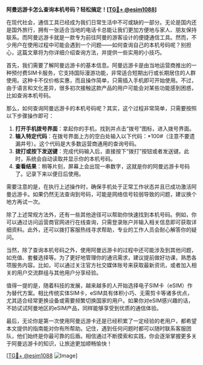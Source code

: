 **阿曼远游卡怎么查询本机号码？轻松搞定！[[TG💪+ @esim1088](https://t.me/s/esim1088)]**

在现代社会，通信工具已经成为我们日常生活中不可或缺的一部分。无论是国内还是国外旅行，拥有一张适合当地的电话卡总能让我们更加方便地与家人、朋友保持联系。而阿曼远游卡就是一款专为前往阿曼的游客设计的便捷通信工具。然而，不少用户在使用过程中可能会遇到一个问题——如何查询自己的本机号码呢？别担心，这篇文章将为你详细介绍查询方法，并提供一些实用的小技巧。

首先，我们需要了解阿曼远游卡的基本信息。阿曼远游卡是由当地运营商推出的一种预付费SIM卡服务，它支持国际漫游功能，非常适合短期出行或长期居住的人群使用。这种卡不仅价格实惠，而且操作简单，只需插入手机即可开始使用。不过，由于语言和文化差异，很多初次接触这款产品的用户可能会对某些功能感到困惑，比如查询本机号码。

那么，如何查询阿曼远游卡的本机号码呢？其实，这个过程非常简单，只需要按照以下步骤操作即可：

1. **打开手机拨号界面**：拿起你的手机，找到并点击“拨号”图标，进入拨号界面。
2. **输入特定代码**：在拨号界面上方的空白处输入以下代码：*100#（注意不要遗漏井号）。这个代码是大多数运营商通用的查询号码。
3. **拨打或按下发送键**：完成代码输入后，直接按下“拨打”按钮或者发送键。此时，系统会自动读取并显示你的本机号码。
4. **查看结果**：稍等片刻，屏幕上会出现一串数字，这就是你的阿曼远游卡号码了。记录下来以便日后使用。

需要注意的是，在执行上述操作时，确保手机处于正常工作状态并且已成功激活阿曼远游卡。如果仍然无法查询到号码，可能是网络信号较弱导致的问题，建议换个地方再试一次。

除了上述常规方法外，还有一些其他途径可以帮助你快速找到本机号码。例如，你可以通过访问运营商官网进行在线查询，只需登录账户并输入相关信息即可获取详细资料。此外，还可以拨打客服热线寻求帮助，专业的工作人员会耐心解答你的疑问。

当然，除了查询本机号码之外，使用阿曼远游卡的过程中还可能涉及到其他问题，如充值、套餐选择等。为了更好地管理你的通讯需求，建议提前做好功课，熟悉各项服务内容。比如，可以通过关注官方社交媒体账号来获取最新资讯，或者加入相关的用户交流群组与其他用户分享经验。

值得一提的是，随着科技的发展，越来越多的人开始选择电子SIM卡（eSIM）作为替代方案。相比传统实体SIM卡，eSIM具有体积小巧、无需剪卡等诸多优点，尤其适合经常更换设备或需要频繁切换国家的用户。如果你对eSIM感兴趣的话，不妨试试阿曼地区的eSIM产品，同样能够享受到优质的通信体验。

最后，无论你是第一次使用阿曼远游卡还是已经积累了一定经验的老用户，都希望本文提供的指南能对你有所帮助。记住，遇到任何问题时都可以随时联系客服团队，他们始终是你最可靠的后盾。相信通过不断摸索和实践，你会逐渐掌握更多关于阿曼远游卡的知识，让旅途更加顺畅愉快！

[[TG💪+ @esim1088](https://t.me/s/esim1088) ![Image](https://i.postimg.cc/4NQfJmqS/Snipaste-2025-05-13-00-14-12.png)]